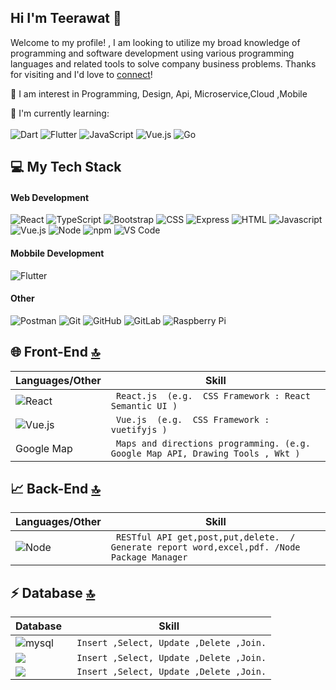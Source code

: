 
## Hi I'm Teerawat 👋



Welcome to my profile! , I am looking to utilize my broad knowledge of programming and software development using various programming languages and related tools to solve company business problems.
 Thanks for visiting and I'd love to [connect](https://www.linkedin.com/in/teerawatn/)!

🚀 I am interest in Programming, Design, Api, Microservice,Cloud ,Mobile

:page_with_curl: I'm currently learning:
<br><br>
![Dart](https://img.shields.io/badge/dart-%230175C2.svg?style=for-the-badge&logo=dart&logoColor=white)
![Flutter](https://img.shields.io/badge/Flutter-%2302569B.svg?style=for-the-badge&logo=Flutter&logoColor=white)
![JavaScript](https://img.shields.io/badge/javascript-%23323330.svg?style=for-the-badge&logo=javascript&logoColor=%23F7DF1E)
![Vue.js](https://img.shields.io/badge/vuejs-%2335495e.svg?style=for-the-badge&logo=vuedotjs&logoColor=%234FC08D)
![Go](https://img.shields.io/badge/go-%2300ADD8.svg?style=for-the-badge&logo=go&logoColor=white)

## 💻 My Tech Stack


#### Web Development
![React](https://img.shields.io/badge/-React-black?style=flat-square&logo=react)
![TypeScript](https://img.shields.io/badge/-TypeScript-007ACC?style=flat-square&logo=typescript)
![Bootstrap](https://img.shields.io/badge/-Bootstrap-563D7C?style=flat-square&logo=bootstrap)
![CSS](https://img.shields.io/badge/CSS3-1572B6?style=for-the-badge&logo=css3&logoColor=white)
![Express](https://img.shields.io/badge/Express.js-000000?style=for-the-badge&logo=express&logoColor=white)
![HTML](https://img.shields.io/badge/HTML5-E34F26?style=for-the-badge&logo=html5&logoColor=white)
![Javascript](https://img.shields.io/badge/JavaScript-323330?style=for-the-badge&logo=javascript&logoColor=F7DF1E)
![Vue.js](https://img.shields.io/badge/vuejs-%2335495e.svg?style=for-the-badge&logo=vuedotjs&logoColor=%234FC08D)
![Node](https://img.shields.io/badge/Node.js-339933?style=for-the-badge&logo=nodedotjs&logoColor=white)
![npm](https://img.shields.io/badge/npm-CB3837?style=for-the-badge&logo=npm&logoColor=white)
![VS Code](https://img.shields.io/badge/Visual_Studio_Code-0078D4?style=for-the-badge&logo=visual%20studio%20code&logoColor=white)

#### Mobbile Development
![Flutter](https://img.shields.io/badge/Flutter-%2302569B.svg?style=for-the-badge&logo=Flutter&logoColor=white)

#### Other
![Postman](https://img.shields.io/badge/Postman-FF6C37?style=for-the-badge&logo=Postman&logoColor=white)
![Git](https://img.shields.io/badge/-Git-black?style=flat-square&logo=git)
![GitHub](https://img.shields.io/badge/-GitHub-181717?style=flat-square&logo=github)
![GitLab](https://img.shields.io/badge/-GitLab-FCA121?style=flat-square&logo=gitlab)
![Raspberry Pi](https://img.shields.io/badge/-Raspberry%20Pi-C51A4A?style=flat-square&logo=Raspberry-Pi)

## 🌐 Front-End [🔝](#welcome-badges-4-readmemd-profile)

| Languages/Other                                                                                                                                        | Skill                                                                                                                              |
| -------------------------------------------------------------------------------------------------------------------------------------------- | -------------------------------------------------------------------------------------------------------------------------------- |
| ![React](https://img.shields.io/badge/-React-black?style=flat-square&logo=react)                            | ` React.js  (e.g.  CSS Framework : React Semantic UI )`                                       |
| ![Vue.js](https://img.shields.io/badge/vuejs-%2335495e.svg?style=for-the-badge&logo=vuedotjs&logoColor=%234FC08D)                          | ` Vue.js  (e.g.  CSS Framework : vuetifyjs )`                                       |
| Google Map                    | ` Maps and directions programming. (e.g. Google Map API, Drawing Tools , Wkt )`                                       |

## 📈 Back-End [🔝](#welcome-badges-4-readmemd-profile)

| Languages/Other                                                                                                                                           | Skill                                                                                                                              |
| -------------------------------------------------------------------------------------------------------------------------------------------- | -------------------------------------------------------------------------------------------------------------------------------- |
| ![Node](https://img.shields.io/badge/Node.js-339933?style=for-the-badge&logo=nodedotjs&logoColor=white)                            | ` RESTful API get,post,put,delete.  / Generate report word,excel,pdf. /Node Package Manager`                                       |


## ⚡ Database [🔝](#welcome-badges-4-readmemd-profile)

| Database                                                                                                                                        | Skill                                                                                                                              |
| -------------------------------------------------------------------------------------------------------------------------------------------- | -------------------------------------------------------------------------------------------------------------------------------- |
| <img alt="mysql" src="https://img.shields.io/badge/MySQL-005C84?style=for-the-badge&logo=mysql&logoColor=white">                             | ` Insert ,Select, Update ,Delete ,Join.`                                       |
| <img src="https://img.shields.io/badge/Oracle-F80000?style=for-the-badge&logo=Oracle&logoColor=white" />                                     | ` Insert ,Select, Update ,Delete ,Join.`                                     |
| <img src="https://img.shields.io/badge/PostgreSQL-316192?style=for-the-badge&logo=postgresql&logoColor=white" />                             | ` Insert ,Select, Update ,Delete ,Join.`                             |


